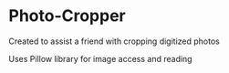 # Photo-Cropper
Created to assist a friend with cropping digitized photos

Uses Pillow library for image access and reading

